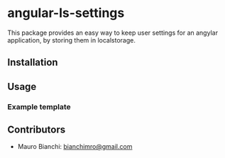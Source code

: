# angular-ls-settings
This package provides an easy way to keep user settings for an angylar application, by storing them in localstorage.


## Installation


## Usage


### Example template


## Contributors

* Mauro Bianchi: bianchimro@gmail.com
